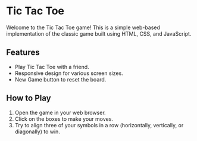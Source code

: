 # Tic Tac Toe

Welcome to the Tic Tac Toe game! This is a simple web-based implementation of the classic game built using HTML, CSS, and JavaScript.

## Features

- Play Tic Tac Toe with a friend.
- Responsive design for various screen sizes.
- New Game button to reset the board.


## How to Play

1. Open the game in your web browser.
2. Click on the boxes to make your moves.
3. Try to align three of your symbols in a row (horizontally, vertically, or diagonally) to win.
